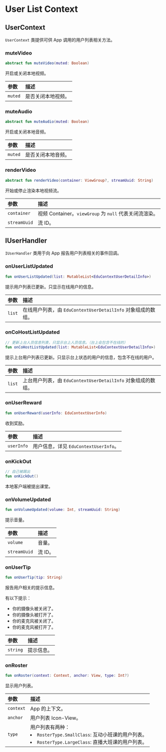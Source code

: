 # User List Context

## UserContext

`UserContext` 类提供可供 App 调用的用户列表相关方法。

### muteVideo

```kotlin
abstract fun muteVideo(muted: Boolean)
```

开启或关闭本地视频。

| 参数    | 描述               |
| :------ | :----------------- |
| `muted` | 是否关闭本地视频。 |

### muteAudio

```kotlin
abstract fun muteAudio(muted: Boolean)
```

开启或关闭本地音频。

| 参数    | 描述               |
| :------ | :----------------- |
| `muted` | 是否关闭本地音频。 |

### renderVideo

```kotlin
abstract fun renderVideo(container: ViewGroup?, streamUuid: String)
```

开始或停止渲染本地视频流。

| 参数         | 描述                                                   |
| :----------- | :----------------------------------------------------- |
| `container`  | 视频 Container。`viewGroup` 为 `null` 代表关闭流渲染。 |
| `streamUuid` | 流 ID。                                                |



## IUserHandler

`IUserHandler` 类用于向 App 报告用户列表相关的事件回调。

### onUserListUpdated

```kotlin
fun onUserListUpdated(list: MutableList<EduContextUserDetailInfo>)
```

提示用户列表已更新。只显示在线用户的信息。

| 参数   | 描述                                                         |
| :----- | :----------------------------------------------------------- |
| `list` | 在线用户列表，由 `EduContextUserDetailInfo` 对象组成的数组。 |

### onCoHostListUpdated

```kotlin
// 更新上台人员信息列表，只显示台上人员信息。（台上会包含不在线的）
fun onCoHostListUpdated(list: MutableList<EduContextUserDetailInfo>)
```

提示上台用户列表已更新。只显示台上状态的用户的信息，包含不在线的用户。

| 参数   | 描述                                                         |
| :----- | :----------------------------------------------------------- |
| `list` | 上台用户列表，由 `EduContextUserDetailInfo` 对象组成的数组。 |

### onUserReward

```kotlin
fun onUserReward(userInfo: EduContextUserInfo)
```

收到奖励。

| 参数       | 描述                                  |
| :--------- | :------------------------------------ |
| `userInfo` | 用户信息，详见 `EduContextUserInfo`。 |

### onKickOut

```kotlin
// 自己被踢出
fun onKickOut()
```

本地客户端被提出课堂。

### onVolumeUpdated

```kotlin
fun onVolumeUpdated(volume: Int, streamUuid: String)
```

提示音量。

| 参数         | 描述    |
| :----------- | :------ |
| `volume`     | 音量。  |
| `streamUuid` | 流 ID。 |

### onUserTip

```kotlin
fun onUserTip(tip: String)
```

报告用户相关的提示信息。

有以下提示：

- 你的摄像头被关闭了。
- 你的摄像头被打开了。
- 你的麦克风被关闭了。
- 你的麦克风被打开了。

| 参数     | 描述       |
| :------- | :--------- |
| `string` | 提示信息。 |

### onRoster

```kotlin
fun onRoster(context: Context, anchor: View, type: Int?)
```

显示用户列表。

| 参数      | 描述                                                         |
| :-------- | :----------------------------------------------------------- |
| `context` | App 的上下文。                                               |
| `anchor`  | 用户列表 Icon-View。                                         |
| `type`    | 用户列表有两种：<li>`RosterType.SmallClass`: 互动小班课的用户列表。<li>`RosterType.LargeClass`: 直播大班课的用户列表。 |

